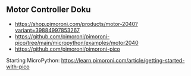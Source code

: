 ## Motor Controller Doku

* https://shop.pimoroni.com/products/motor-2040?variant=39884997853267
* https://github.com/pimoroni/pimoroni-pico/tree/main/micropython/examples/motor2040
* https://github.com/pimoroni/pimoroni-pico

Starting MicroPython: https://learn.pimoroni.com/article/getting-started-with-pico